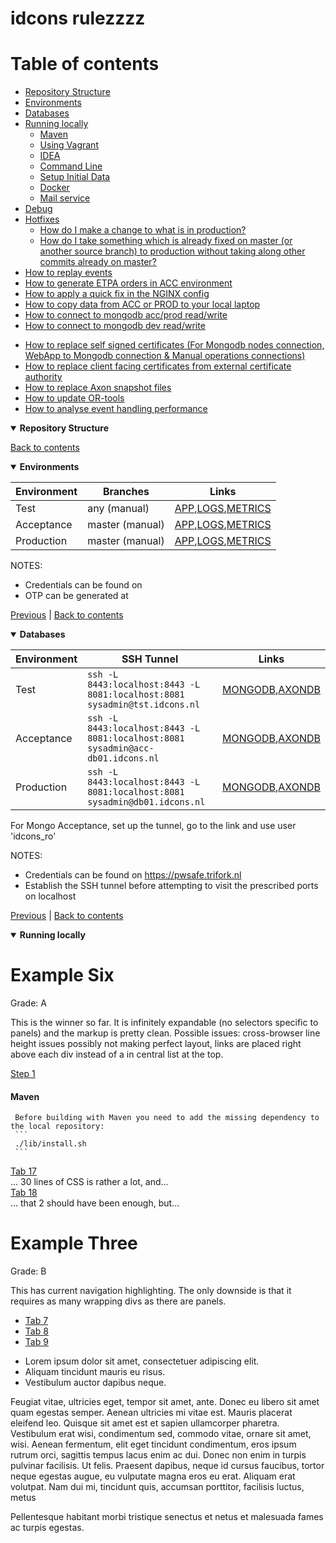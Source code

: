 <link rel="stylesheet" href="https://abelovgit.github.io/tst/styles.css" />

# idcons rulezzzz

# Table of contents
* [Repository Structure](#repository-structure)
* [Environments](#environments)
* [Databases](#databases)
* [Running locally](#running-locally)
  * [Maven](#maven)
  * [Using Vagrant](#using-vagrant)
  * [IDEA](#idea)
  * [Command Line](#command-line)
  * [Setup Initial Data](#setup-initial-data)
  * [Docker](#docker)
  * [Mail service](#mail-service)
* [Debug](#debug)
* [Hotfixes](#hotfixes) 
  * [How do I make a change to what is in production?](#how-do-i-make-a-change-to-what-is-in-production)
  * [How do I take something which is already fixed on master (or another source branch) to production without taking along other commits already on master?](#how-do-i-take-something-which-is-already-fixed-on-master-or-another-source-branch-to-production-without-taking-along-other-commits-already-on-master)
* [How to replay events](#how-to-replay-events)
* [How to generate ETPA orders in ACC environment](#how-to-generate-etpa-orders-in-acc-environment)
* [How to apply a quick fix in the NGINX config](#how-to-apply-a-quick-fix-in-the-nginx-config)
* [How to copy data from ACC or PROD to your local laptop](#how-to-copy-data-from-acc-or-prod-to-your-local-laptop)
* [How to connect to mongodb acc/prod read/write](#how-to-connect-to-mongodb-accprod-readwrite)
* [How to connect to mongodb dev read/write](#how-to-connect-to-mongodb-dev-readwrite)
<!--* [How to connect to mongodb acc/prod read/write (2)](#how-to-connect-to-mongodb-accprod-readwrite-2)-->
* [How to replace self signed certificates (For Mongodb nodes connection, WebApp to Mongodb connection & Manual operations connections)](#how-to-replace-self-signed-certificates-for-mongodb-nodes-connection-webapp-to-mongodb-connection--manual-operations-connections)
* [How to replace client facing certificates from external certificate authority](#how-to-replace-client-facing-certificates-from-external-certificate-authority)
* [How to replace Axon snapshot files](#how-to-replace-axon-snapshot-files)
* [How to update OR-tools](#how-to-update-or-tools)
* [How to analyse event handling performance](#how-to-analyse-event-handling-performance)


<div id="repository-structure" class="tab-content" markdown="1">
<details open markdown="1">
<summary> <b> Repository Structure </b> </summary>

[Back to contents](#table-of-contents)

</details>

</div>

<!--++++++++++++++++++++++++++++++++++++++++++++++++++++++++++++++++++++++++++++++++++++++++++++++++++++++++++++++++++++++++++++++++++++++++++++++-->
<div id="environments" class="tab-content" markdown="1">
<details open markdown="1">
<summary> <b> Environments </b> </summary>
 
| Environment | Branches        | Links                                                                                                                              |
|-------------|-----------------|-------------------------------------------------------------------------------------------------------------------------------------|
| Test        | any (manual)    | [APP](https://tst.idcons.nl),[LOGS](https://tst.idcons.nl:5601),[METRICS](https://tst.idcons.nl:3000/)                              |
| Acceptance  | master (manual) | [APP](https://acc.idcons.nl),[LOGS](https://acc-monitoring.idcons.nl:5601),[METRICS](https://acc-monitoring.idcons.nl:3000/)        |
| Production  | master (manual) | [APP](https://idcons.nl),[LOGS](https://monitoring.idcons.nl:5601),[METRICS](https://monitoring.idcons.nl:3000/) 
 
NOTES: 
* Credentials can be found on [](https://pwsafe.trifork.nl)
* OTP can be generated at [](https://totp.danhersam.com/)

[Previous](#repository-structure) | [Back to contents](#table-of-contents)

</details>

</div>

<!--++++++++++++++++++++++++++++++++++++++++++++++++++++++++++++++++++++++++++++++++++++++++++++++++++++++++++++++++++++++++++++++++++++++++++++++-->
<div id="databases" class="tab-content" markdown="1">
<details open markdown="1">
<summary> <b> Databases </b> </summary>

| Environment | SSH Tunnel                                                                       | Links                                                                |
|-------------|----------------------------------------------------------------------------------|----------------------------------------------------------------------|
| Test        | `ssh -L 8443:localhost:8443 -L 8081:localhost:8081 sysadmin@tst.idcons.nl`       | [MONGODB](https://localhost:8081/),[AXONDB](https://localhost:8443/) |
| Acceptance  | `ssh -L 8443:localhost:8443 -L 8081:localhost:8081 sysadmin@acc-db01.idcons.nl`  | [MONGODB](https://localhost:8081/),[AXONDB](https://localhost:8443/) |  
| Production  | `ssh -L 8443:localhost:8443 -L 8081:localhost:8081 sysadmin@db01.idcons.nl`      | [MONGODB](https://localhost:8081/),[AXONDB](https://localhost:8443/) |

For Mongo Acceptance, set up the tunnel, go to the link and use user 'idcons_ro' 

NOTES: 
* Credentials can be found on https://pwsafe.trifork.nl
* Establish the SSH tunnel before attempting to visit the prescribed ports on localhost

[Previous](#environments) | [Back to contents](#table-of-contents)

</details>

</div>

<!--++++++++++++++++++++++++++++++++++++++++++++++++++++++++++++++++++++++++++++++++++++++++++++++++++++++++++++++++++++++++++++++++++++++++++++++-->
<div id="running-locally" class="tab-content">
<details open>
<summary> <b> Running locally </b> </summary> 
 
<!-- <div class="tabbed-area adjacent" markdown="1">
   <div id="box-thirteen" markdown="1">
   
      #### Maven
       Before building with Maven you need to add the missing dependency to the local repository:
       ```
       ./lib/install.sh
       ```
   </div>
 
   <div id="box-fourteen" markdown="1">
   <p>Feugiat vitae, ultricies eget, tempor sit amet, ante. Donec eu libero sit amet quam egestas semper. Aenean ultricies mi vitae est. Mauris placerat eleifend leo. Quisque sit amet est et sapien ullamcorper pharetra. Vestibulum erat wisi, condimentum sed, commodo vitae, ornare sit amet, wisi. Aenean fermentum, elit eget tincidunt condimentum, eros ipsum rutrum orci, sagittis tempus lacus enim ac dui. Donec non enim in turpis pulvinar facilisis. Ut felis. Praesent dapibus, neque id cursus faucibus, tortor neque egestas augue, eu vulputate magna eros eu erat. Aliquam erat volutpat. Nam dui mi, tincidunt quis, accumsan porttitor, facilisis luctus, metus</p>
   </div>
 
   <ul class="tabs group">
    <li><a href="#box-thirteen">Step 1</a></li>
   <li><a href="#box-fourteen">Step 2</a></li>
   </ul>
</div> -->
 
</details>

</div>


<h1>Example Six</h1>
<p>Grade: A</p>
<p>This is the winner so far. It is infinitely expandable (no selectors specific to panels) and the markup is pretty clean.
Possible issues: cross-browser line height issues possibly not making perfect layout, links are placed right above each
div instead of a in central list at the top.</p>
<div class="w3c">
<div id="tab16">
   <a href="#tab16" >Step 1</a>
   <h4> Maven </h4>
   <div markdown="1">

     Before building with Maven you need to add the missing dependency to the local repository:
     ```
     ./lib/install.sh
     ```

   </div>
</div>
 
<div id="tab17">
<a href="#tab17">Tab 17</a>
<div>... 30 lines of CSS is rather a lot, and...</div>
</div>
 
<div id="tab18">
<a href="#tab18">Tab 18</a>
<div>... that 2 should have been enough, but...</div>
</div>
</div>


<h1>Example Three</h1>
<p>Grade: B</p>
<p>This has current navigation highlighting. The only downside is that it requires as
many wrapping divs as there are panels.</p>
<div id="box-seven"><div id="box-eight"><div id="box-nine">
<div class="tabbed-area cur-nav-fix-2">
<ul class="tabs group">
<li><a href="#box-seven">Tab 7</a></li>
<li><a href="#box-eight">Tab 8</a></li>
<li><a href="#box-nine">Tab 9</a></li>
</ul>
<div class="box-wrap">
<div class="box-seven">
<ul>
<li>Lorem ipsum dolor sit amet, consectetuer adipiscing elit.</li>
<li>Aliquam tincidunt mauris eu risus.</li>
<li>Vestibulum auctor dapibus neque.</li>
</ul>
</div>
<div class="box-eight">
<p>Feugiat vitae, ultricies eget, tempor sit amet, ante. Donec eu libero sit amet quam egestas semper. Aenean ultricies mi vitae est. Mauris placerat eleifend leo. Quisque sit amet est et sapien ullamcorper pharetra. Vestibulum erat wisi, condimentum sed, commodo vitae, ornare sit amet, wisi. Aenean fermentum, elit eget tincidunt condimentum, eros ipsum rutrum orci, sagittis tempus lacus enim ac dui. Donec non enim in turpis pulvinar facilisis. Ut felis. Praesent dapibus, neque id cursus faucibus, tortor neque egestas augue, eu vulputate magna eros eu erat. Aliquam erat volutpat. Nam dui mi, tincidunt quis, accumsan porttitor, facilisis luctus, metus</p>
</div>
<div class="box-nine">
<p>Pellentesque habitant morbi tristique senectus et netus et malesuada fames ac turpis egestas.</p>
</div>
</div>
</div>
</div></div></div>

